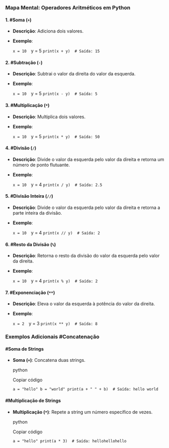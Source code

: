### Mapa Mental: Operadores Aritméticos em Python

#### 1. #Soma (`+`)

- **Descrição**: Adiciona dois valores.
    
- **Exemplo**:
    
    `x = 10 
    `y = 5 
    `print(x + y)  # Saída: 15`
    

#### 2. #Subtração (`-`)

- **Descrição**: Subtrai o valor da direita do valor da esquerda.
    
- **Exemplo**:
    
    
    `x = 10 
    `y = 5 
    `print(x - y)  # Saída: 5`
    

#### 3. #Multiplicação (`*`)

- **Descrição**: Multiplica dois valores.
    
- **Exemplo**:
    
    
    `x = 10 
    `y = 5 
    `print(x * y)  # Saída: 50`
    

#### 4. #Divisão (`/`)

- **Descrição**: Divide o valor da esquerda pelo valor da direita e retorna um número de ponto flutuante.
    
- **Exemplo**:
    
    
    `x = 10 
    `y = 4 
    `print(x / y)  # Saída: 2.5`
    

#### 5. #Divisão Inteira (`//`)

- **Descrição**: Divide o valor da esquerda pelo valor da direita e retorna a parte inteira da divisão.
    
- **Exemplo**:
    
    
    `x = 10 
    `y = 4 
    `print(x // y)  # Saída: 2`
    

#### 6. #Resto da Divisão (`%`)

- **Descrição**: Retorna o resto da divisão do valor da esquerda pelo valor da direita.
    
- **Exemplo**:
    
    
    `x = 10 
    `y = 4 
    `print(x % y)  # Saída: 2`
    

#### 7. #Exponenciação (`**`)

- **Descrição**: Eleva o valor da esquerda à potência do valor da direita.
    
- **Exemplo**:
    
    `x = 2 
    `y = 3 
    `print(x ** y)  # Saída: 8`
    

### Exemplos Adicionais #Concatenação 

#### #Soma de Strings

- **Soma (`+`)**: Concatena duas strings.
    
    python
    
    Copiar código
    
    `a = "hello" b = "world" print(a + " " + b)  # Saída: hello world`
    

#### #Multiplicação de Strings

- **Multiplicação (`*`)**: Repete a string um número específico de vezes.
    
    python
    
    Copiar código
    
    `a = "hello" print(a * 3)  # Saída: hellohellohello`